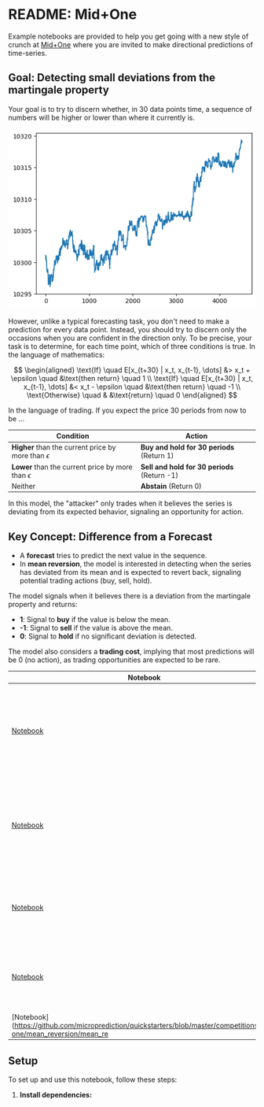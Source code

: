 # README: Mid+One

Example notebooks are provided to help you get going with a new style of crunch at [Mid+One](  ) where you are invited to make directional predictions of time-series. 

## Goal: Detecting small deviations from the martingale property 

Your goal is to try to discern whether, in 30 data points time, a sequence of numbers will be higher or lower than where it currently is. 

![Time Series](https://github.com/microprediction/endersnotebooks/blob/main/assets/images/timeseries.png?raw=true)

However, unlike a typical forecasting task, you don't need to make a prediction for every data point. Instead, you should try to discern only the occasions when you are confident in the direction only. To be precise, your
task is to determine, for each time point, which of three conditions is true. In the language of mathematics:

$$
\begin{aligned}
\text{If} \quad E[x_{t+30} | x_t, x_{t-1}, \dots] &> x_t + \epsilon \quad &\text{then return} \quad 1 \\
\text{If} \quad E[x_{t+30} | x_t, x_{t-1}, \dots] &< x_t - \epsilon \quad &\text{then return} \quad -1 \\
\text{Otherwise} \quad  & &\text{return} \quad 0
\end{aligned}
$$

In the language of trading. If you expect the price $30$ periods from now to be ...

| Condition | Action |
| --- | --- |
| **Higher** than the current price by more than $\epsilon$ | **Buy and hold for 30 periods** (Return 1) |
| **Lower** than the current price by more than $\epsilon$ | **Sell and hold for 30 periods** (Return -1) |
| Neither| **Abstain** (Return 0) |






In this model, the "attacker" only trades when it believes the series is deviating from its expected behavior, signaling an opportunity for action.

## Key Concept: Difference from a Forecast
- A **forecast** tries to predict the next value in the sequence.
- In **mean reversion**, the model is interested in detecting when the series has deviated from its mean and is expected to revert back, signaling potential trading actions (buy, sell, hold).

The model signals when it believes there is a deviation from the martingale property and returns:
- **1**: Signal to **buy** if the value is below the mean.
- **-1**: Signal to **sell** if the value is above the mean.
- **0**: Signal to **hold** if no significant deviation is detected.

The model also considers a **trading cost**, implying that most predictions will be 0 (no action), as trading opportunities are expected to be rare.




| Notebook | Description |
| --- | --- |
| [Notebook](https://github.com/microprediction/quickstarters/blob/master/competitions/mid-one/mean_reversion/mean_reversion.ipynb) | This notebook demonstrates a mean reversion strategy that predicts whether a time series will go up or down. |
| [Notebook](https://github.com/microprediction/quickstarters/blob/master/competitions/mid-one/mean_reversion/mean_reversion.ipynb) | Implements an attacker strategy using a deviation from martingale behavior to make buy, sell, or hold decisions. |
| [Notebook](https://github.com/microprediction/quickstarters/blob/master/competitions/mid-one/mean_reversion/mean_reversion.ipynb) | Shows how to process univariate time series data streams to detect trading opportunities. |
| [Notebook](https://github.com/microprediction/quickstarters/blob/master/competitions/mid-one/mean_reversion/mean_reversion.ipynb) | Includes the basic setup, data loading, and submission process for CrunchDAO competitions. |
| [Notebook](https://github.com/microprediction/quickstarters/blob/master/competitions/mid-one/mean_reversion/mean_re



## Setup

To set up and use this notebook, follow these steps:

1. **Install dependencies:**
